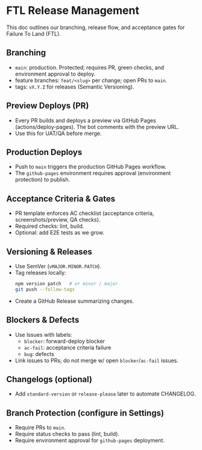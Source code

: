 # FTL Release Management

This doc outlines our branching, release flow, and acceptance gates for Failure To Land (FTL).

## Branching
- `main`: production. Protected; requires PR, green checks, and environment approval to deploy.
- feature branches: `feat/<slug>` per change; open PRs to `main`.
- tags: `vX.Y.Z` for releases (Semantic Versioning).

## Preview Deploys (PR)
- Every PR builds and deploys a preview via GitHub Pages (actions/deploy-pages). The bot comments with the preview URL.
- Use this for UAT/QA before merge.

## Production Deploys
- Push to `main` triggers the production GitHub Pages workflow.
- The `github-pages` environment requires approval (environment protection) to publish.

## Acceptance Criteria & Gates
- PR template enforces AC checklist (acceptance criteria, screenshots/preview, QA checks).
- Required checks: lint, build.
- Optional: add E2E tests as we grow.

## Versioning & Releases
- Use SemVer (`vMAJOR.MINOR.PATCH`).
- Tag releases locally:
  ```bash
  npm version patch   # or minor / major
  git push --follow-tags
  ```
- Create a GitHub Release summarizing changes.

## Blockers & Defects
- Use Issues with labels:
  - `blocker`: forward-deploy blocker
  - `ac-fail`: acceptance criteria failure
  - `bug`: defects
- Link issues to PRs; do not merge w/ open `blocker`/`ac-fail` issues.

## Changelogs (optional)
- Add `standard-version` or `release-please` later to automate CHANGELOG.

## Branch Protection (configure in Settings)
- Require PRs to `main`.
- Require status checks to pass (lint, build).
- Require environment approval for `github-pages` deployment.

